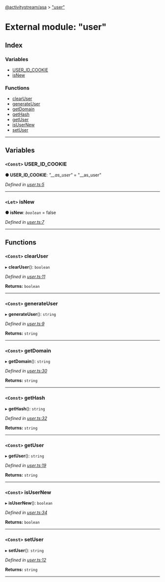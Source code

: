 [@activitystream/asa](../README.md) > ["user"](../modules/_user_.md)

# External module: "user"

## Index

### Variables

* [USER_ID_COOKIE](_user_.md#user_id_cookie)
* [isNew](_user_.md#isnew)

### Functions

* [clearUser](_user_.md#clearuser)
* [generateUser](_user_.md#generateuser)
* [getDomain](_user_.md#getdomain)
* [getHash](_user_.md#gethash)
* [getUser](_user_.md#getuser)
* [isUserNew](_user_.md#isusernew)
* [setUser](_user_.md#setuser)

---

## Variables

<a id="user_id_cookie"></a>

### `<Const>` USER_ID_COOKIE

**● USER_ID_COOKIE**: *"__as_user"* = "__as_user"

*Defined in [user.ts:5](https://github.com/activitystream/asa.js/blob/7fc5aa0/src/user.ts#L5)*

___
<a id="isnew"></a>

### `<Let>` isNew

**● isNew**: *`boolean`* = false

*Defined in [user.ts:7](https://github.com/activitystream/asa.js/blob/7fc5aa0/src/user.ts#L7)*

___

## Functions

<a id="clearuser"></a>

### `<Const>` clearUser

▸ **clearUser**(): `boolean`

*Defined in [user.ts:11](https://github.com/activitystream/asa.js/blob/7fc5aa0/src/user.ts#L11)*

**Returns:** `boolean`

___
<a id="generateuser"></a>

### `<Const>` generateUser

▸ **generateUser**(): `string`

*Defined in [user.ts:9](https://github.com/activitystream/asa.js/blob/7fc5aa0/src/user.ts#L9)*

**Returns:** `string`

___
<a id="getdomain"></a>

### `<Const>` getDomain

▸ **getDomain**(): `string`

*Defined in [user.ts:30](https://github.com/activitystream/asa.js/blob/7fc5aa0/src/user.ts#L30)*

**Returns:** `string`

___
<a id="gethash"></a>

### `<Const>` getHash

▸ **getHash**(): `string`

*Defined in [user.ts:32](https://github.com/activitystream/asa.js/blob/7fc5aa0/src/user.ts#L32)*

**Returns:** `string`

___
<a id="getuser"></a>

### `<Const>` getUser

▸ **getUser**(): `string`

*Defined in [user.ts:19](https://github.com/activitystream/asa.js/blob/7fc5aa0/src/user.ts#L19)*

**Returns:** `string`

___
<a id="isusernew"></a>

### `<Const>` isUserNew

▸ **isUserNew**(): `boolean`

*Defined in [user.ts:34](https://github.com/activitystream/asa.js/blob/7fc5aa0/src/user.ts#L34)*

**Returns:** `boolean`

___
<a id="setuser"></a>

### `<Const>` setUser

▸ **setUser**(): `string`

*Defined in [user.ts:12](https://github.com/activitystream/asa.js/blob/7fc5aa0/src/user.ts#L12)*

**Returns:** `string`

___

